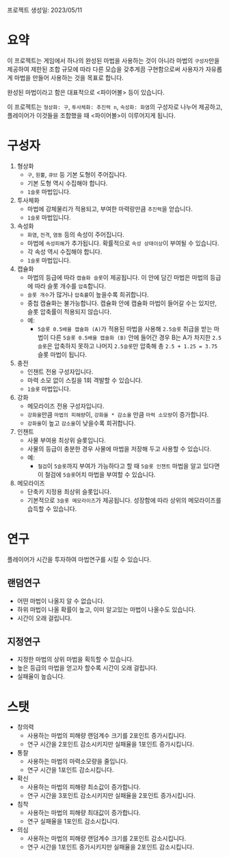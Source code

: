 프로젝트 생성일: 2023/05/11

# 요약
이 프로젝트는 게임에서 하나의 완성된 마법을 사용하는 것이 아니라 마법의 `구성자`만을 제공하여 제한된 조합 규모에 따라 다른 모습을 갖추게끔 구현함으로써 사용자가 자유롭게 마법을 만들어 사용하는 것을 목표로 합니다.

완성된 마법이라고 함은 대표적으로 \<파이어볼\> 등이 있습니다.

이 프로젝트는 `형상화: 구`, `투사체화: 추진력 n`, `속성화: 화염`의 구성자로 나누어 제공하고, 플레이어가 이것들을 조합했을 때 \<파이어볼\>이 이루어지게 됩니다.

# 구성자
1. 형상화
    - `구`, `원뿔`, `큐브` 등 기본 도형이 주어집니다.
	- 기본 도형 역시 수집해야 합니다.
	- `1슬롯` 마법입니다.
1. 투사체화
	- 마법에 강체물리가 적용되고, 부여한 마력랑만큼 `추진력`을 얻습니다.
	- `1슬롯` 마법입니다.
1. 속성화
	- `화염`, `전격`, `염동` 등의 속성이 주어집니다.
	- 마법에 `속성피해`가 추가됩니다. 확률적으로 `속성 상태이상`이 부여될 수 있습니다.
	- 각 속성 역시 수집해야 합니다.
	- `1슬롯` 마법입니다.
1. 캡슐화
	- 마법의 등급에 따라 `캡슐화 슬롯`이 제공됩니다. 이 안에 담긴 마법은 마법의 등급에 따라 슬롯 개수를 `압축`합니다.
	- `슬롯 개수`가 많거나 `압축률`이 높을수록 희귀합니다.
	- 중첩 캡슐화는 불가능합니다. 캡슐화 안에 캡슐화 마법이 들어갈 수는 있지만, 슬롯 압축률이 적용되지 않습니다.
	- 예:
		- `5슬롯 0.5배율 캡슐화 (A)`가 적용된 마법을 사용해 `2.5슬롯` 취급을 받는 마법이 다른 `5슬롯 0.5배율 캡슐화 (B)` 안에 들어간 경우 B는 A가 차지한 `2.5슬롯`은 압축하지 못하고 나머지 `2.5슬롯`만 압축해 총 `2.5 + 1.25 = 3.75` 슬롯 마법이 됩니다.
1. 충전
	- 인챈트 전용 구성자입니다.
	- 마력 소모 없이 스킬을 1회 격발할 수 있습니다.
	- `1슬롯` 마법입니다.
1. 강화
	- 메모라이즈 전용 구성자입니다.
	- `강화율`만큼 `마법의 피해량`이, `강화율 * 감소율` 만큼 `마력 소모량`이 증가합니다.
	- `강화율`이 높고 `감소율`이 낮을수록 희귀합니다.
1. 인챈트
	- 사물 부여용 최상위 슬롯입니다.
	- 사물의 등급이 충분한 경우 사물에 마법을 저장해 두고 사용할 수 있습니다.
	- 예:
		- `철검`이 `5슬롯`까지 부여가 가능하다고 할 때 `5슬롯 인챈트` 마법을 알고 있다면 이 철검에 `5슬롯`어치 마법을 부여할 수 있습니다.
1. 메모라이즈
	- 단축키 지정용 최상위 슬롯입니다.
	- 기본적으로 `3슬롯 메모라이즈`가 제공됩니다. 성장함에 따라 상위의 메모라이즈를 습득할 수 있습니다.

# 연구
플레이어가 시간을 투자하여 마법연구를 시킬 수 있습니다.

## 랜덤연구
- 어떤 마법이 나올지 알 수 없습니다.
- 하위 마법이 나올 확률이 높고, 이미 알고있는 마법이 나올수도 있습니다.
- 시간이 오래 걸립니다.

## 지정연구
- 지정한 마법의 상위 마법을 획득할 수 있습니다.
- 높은 등급의 마법을 얻고자 할수록 시간이 오래 걸립니다.
- 실패율이 높습니다.

# 스탯
- 창의력
	- 사용하는 마법의 피해량 랜덤계수 크기를 2포인트 증가시킵니다.
	- 연구 시간을 2포인트 감소시키지만 실패율을 1포인트 증가시킵니다.
- 통찰
	- 사용하는 마법의 마력소모량을 줄입니다.
	- 연구 시간을 1포인트 감소시킵니다.
- 확신
	- 사용하는 마법의 피해량 최소값이 증가합니다.
	- 연구 시간을 3포인트 감소시키지만 실패율을 2포인트 증가시킵니다.
- 침착
	- 사용하는 마법의 피해량 최대값이 증가합니다.
	- 연구 실패율을 1포인트 감소시킵니다.
- 의심
	- 사용하는 마법의 피해량 랜덤계수 크기를 2포인트 감소시킵니다.
	- 연구 시간을 1포인트 증가시키지만 실패율을 2포인트 감소시킵니다.